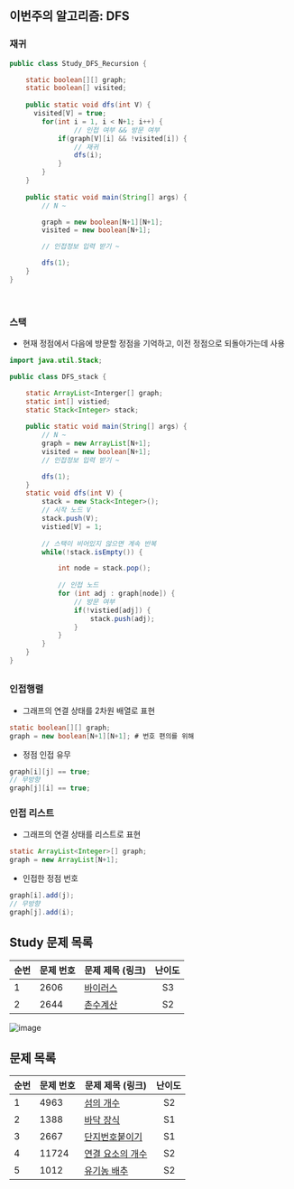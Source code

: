 ## 이번주의 알고리즘: DFS

### 재귀

```java
public class Study_DFS_Recursion {

	static boolean[][] graph;
	static boolean[] visited;
	
	public static void dfs(int V) {
	  visited[V] = true;
		for(int i = 1, i < N+1; i++) {
				// 인접 여부 && 방문 여부
			if(graph[V][i] && !visited[i]) {
				// 재귀
				dfs(i);
			}
		}
	}
	
	public static void main(String[] args) {
		// N ~

		graph = new boolean[N+1][N+1];
		visited = new boolean[N+1];

		// 인접정보 입력 받기 ~

		dfs(1);
	}
}
```

<br>

### 스택 
- 현재 정점에서 다음에 방문할 정점을 기억하고, 이전 정점으로 되돌아가는데 사용
```java
import java.util.Stack;

public class DFS_stack {

	static ArrayList<Interger[] graph;
	static int[] vistied;
	static Stack<Integer> stack;
	
	public static void main(String[] args) {
		// N ~
		graph = new ArrayList[N+1];
		visited = new boolean[N+1];
		// 인접정보 입력 받기 ~

		dfs(1);
	}
	static void dfs(int V) {
		stack = new Stack<Integer>();
		// 시작 노드 V
		stack.push(V);
		vistied[V] = 1;
		
		// 스택이 비어있지 않으면 계속 반복
		while(!stack.isEmpty()) {

			int node = stack.pop();
			
			// 인접 노드
			for (int adj : graph[node]) {
				// 방문 여부
				if(!vistied[adj]) {
					stack.push(adj);
				}
			}
		}
	}
}
```
##
### 인접행렬
- 그래프의 연결 상태를 2차원 배열로 표현
```java
static boolean[][] graph;
graph = new boolean[N+1][N+1]; # 번호 편의를 위해
```
- 정점 인접 유무
```java
graph[i][j] == true;
// 무방향
graph[j][i] == true;
```

### 인접 리스트
- 그래프의 연결 상태를 리스트로 표현
```java
static ArrayList<Integer>[] graph;
graph = new ArrayList[N+1];
```
- 인접한 정점 번호
```java
graph[i].add(j);
// 무방향
graph[j].add(i);
```
##


## Study 문제 목록

| **순번** | **문제 번호** | **문제 제목 (링크)** | 난이도 | 
| -------- | -------- | -------- | --- | 
| 1 | 2606 | [바이러스](https://www.acmicpc.net/problem/2606) | &nbsp;&nbsp; S3 |
| 2 | 2644 | [촌수계산](https://www.acmicpc.net/problem/2644) | &nbsp;&nbsp; S2 |



![image](https://github.com/garamgim/ssafy-gwangju3-java-algorithms/assets/121501361/3b5d6719-10af-41ea-8188-03fdd28edae0)
## 문제 목록

| **순번** | **문제 번호** | **문제 제목 (링크)** | 난이도 | 
| -------- | -------- | -------- | --- | 
| 1 | 4963 | [섬의 개수](https://www.acmicpc.net/problem/4963) | &nbsp;&nbsp; S2 |
| 2 | 1388 | [바닥 장식](https://www.acmicpc.net/problem/1388) | &nbsp;&nbsp; S1 |
| 3 | 2667 | [단지번호붙이기](https://www.acmicpc.net/problem/2667) | &nbsp;&nbsp; S1 |
| 4 | 11724 | [연결 요소의 개수](https://www.acmicpc.net/problem/11724) | &nbsp;&nbsp; S2 |
| 5 | 1012 | [유기농 배추](https://www.acmicpc.net/problem/1012) | &nbsp;&nbsp; S2 |
